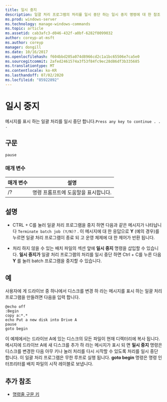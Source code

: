 ```yaml
---
title: 일시 중지
description: 일괄 처리 프로그램의 처리를 일시 중단 하는 일시 중지 명령에 대 한 참조 문서입니다.
ms.prod: windows-server
ms.technology: manage-windows-commands
ms.topic: article
ms.assetid: cab3afc3-d046-432f-a0bf-6282f0099032
author: coreyp-at-msft
ms.author: coreyp
manager: dongill
ms.date: 10/16/2017
ms.openlocfilehash: f604bbd205a074d8966cd2c1a1bc65506e7ca5e0
ms.sourcegitcommit: 2afed2461574a3f53f84fc9ec28d86df3b335685
ms.translationtype: MT
ms.contentlocale: ko-KR
ms.lasthandoff: 07/02/2020
ms.locfileid: "85922892"
---
```

# <a name="pause"></a>일시 중지

메시지를 표시 하는 일괄 처리를 일시 중단 합니다.`Press any key to continue . . .`

## <a name="syntax"></a>구문

```
pause
```

### <a name="parameters"></a>매개 변수

| 매개 변수 | 설명 |
|--|--|
| /? | 명령 프롬프트에 도움말을 표시합니다. |

## <a name="remarks"></a>설명

- CTRL + C를 눌러 일괄 처리 프로그램을 중지 하면 다음과 같은 메시지가 나타납니다 `Terminate batch job (Y/N)?` . 이 메시지에 대 한 응답으로 **Y** (예의 경우)를 누르면 일괄 처리 프로그램이 종료 되 고 운영 체제에 대 한 제어가 반환 됩니다.

- 처리 하지 않을 수 있는 배치 파일의 섹션 앞에 **일시 중지** 명령을 삽입할 수 있습니다. **일시 중지가** 일괄 처리 프로그램의 처리를 일시 중단 하면 Ctrl + C를 누른 다음 **Y** 를 눌러 batch 프로그램을 중지할 수 있습니다.

## <a name="examples"></a>예

사용자에 게 드라이브 중 하나에서 디스크를 변경 하 라는 메시지를 표시 하는 일괄 처리 프로그램을 만들려면 다음을 입력 합니다.

```
@echo off
:Begin
copy a:*.*
echo Put a new disk into Drive A
pause
goto begin
```

이 예제에서는 드라이브 A에 있는 디스크의 모든 파일이 현재 디렉터리에 복사 됩니다. 메시지에 드라이브 A에 새 디스크를 추가 하 라는 메시지가 표시 되 면 **일시 중지** 명령은 디스크를 변경한 다음 아무 키나 눌러 처리를 다시 시작할 수 있도록 처리를 일시 중단 합니다. 이 일괄 처리 프로그램은 무한 루프로 실행 됩니다. **goto begin** 명령은 명령 인터프리터를 배치 파일의 시작 레이블로 보냅니다.

## <a name="additional-references"></a>추가 참조

- [명령줄 구문 키](command-line-syntax-key.md)